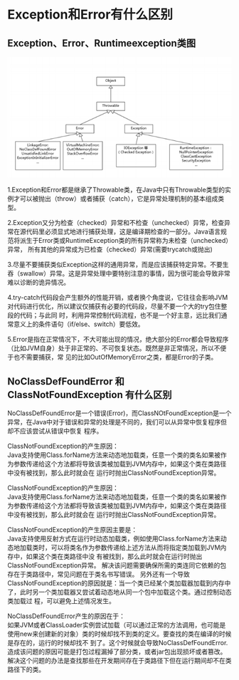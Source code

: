 # Exception和Error有什么区别 #
## Exception、Error、Runtimeexception类图
![](https://github.com/BATFOR/MyImg/blob/master/exceptionANDErrorClassPic.png?raw=true)  

1.Exception和Error都是继承了Throwable类，在Java中只有Throwable类型的实例才可以被抛出（throw）或者捕获（catch），它是异常处理机制的基本组成类型。  

2.Exception又分为检查（checked）异常和不检查（unchecked）异常，检查异常在源代码里必须显式地进行捕获处理，这是编译期检查的一部分。Java语言规范将派生于Error类或RuntimeException类的所有异常称为未检查（unchecked）异常，
所有其他的异常成为已检查（checked）异常(需要trycatch或抛出)  

3.尽量不要捕获类似Exception这样的通用异常，而是应该捕获特定异常。不要生吞（swallow）异常。这是异常处理中要特别注意的事情，因为很可能会导致非常难以诊断的诡异情况。  

4.try-catch代码段会产生额外的性能开销，或者换个角度说，它往往会影响JVM对代码进行优化，所以建议仅捕获有必要的代码段，尽量不要一个大的try包住整段的代码；与此同
时，利用异常控制代码流程，也不是一个好主意，远比我们通常意义上的条件语句（if/else、switch）要低效。

5.Error是指在正常情况下，不大可能出现的情况，绝大部分的Error都会导致程序（比如JVM自身）处于非正常的、不可恢复状态。既然是非正常情况，所以不便于也不需要捕获，常
见的比如OutOfMemoryError之类，都是Error的子类。

## NoClassDefFoundError 和 ClassNotFoundException 有什么区别 ##
NoClassDefFoundError是一个错误(Error)，而ClassNOtFoundException是一个异常，在Java中对于错误和异常的处理是不同的，我们可以从异常中恢复程序但却不应该尝试从错误中恢复
程序。  

ClassNotFoundException的产生原因：  
Java支持使用Class.forName方法来动态地加载类，任意一个类的类名如果被作为参数传递给这个方法都将导致该类被加载到JVM内存中，如果这个类在类路径中没有被找到，那么此时就会在
运行时抛出ClassNotFoundException异常。  

ClassNotFoundException的产生原因：  
Java支持使用Class.forName方法来动态地加载类，任意一个类的类名如果被作为参数传递给这个方法都将导致该类被加载到JVM内存中，如果这个类在类路径中没有被找到，那么此时就会在
运行时抛出ClassNotFoundException异常。  

ClassNotFoundException的产生原因主要是：  
Java支持使用反射方式在运行时动态加载类，例如使用Class.forName方法来动态地加载类时，可以将类名作为参数传递给上述方法从而将指定类加载到JVM内存中，如果这个类在类路径中没
有被找到，那么此时就会在运行时抛出ClassNotFoundException异常。
解决该问题需要确保所需的类连同它依赖的包存在于类路径中，常见问题在于类名书写错误。
另外还有一个导致ClassNotFoundException的原因就是：当一个类已经某个类加载器加载到内存中了，此时另一个类加载器又尝试着动态地从同一个包中加载这个类。通过控制动态类加载过
程，可以避免上述情况发生。  

NoClassDefFoundError产生的原因在于：  
如果JVM或者ClassLoader实例尝试加载（可以通过正常的方法调用，也可能是使用new来创建新的对象）类的时候却找不到类的定义。要查找的类在编译的时候是存在的，运行的时候却找不
到了。这个时候就会导致NoClassDefFoundError.  
造成该问题的原因可能是打包过程漏掉了部分类，或者jar包出现损坏或者篡改。解决这个问题的办法是查找那些在开发期间存在于类路径下但在运行期间却不在类路径下的类。


